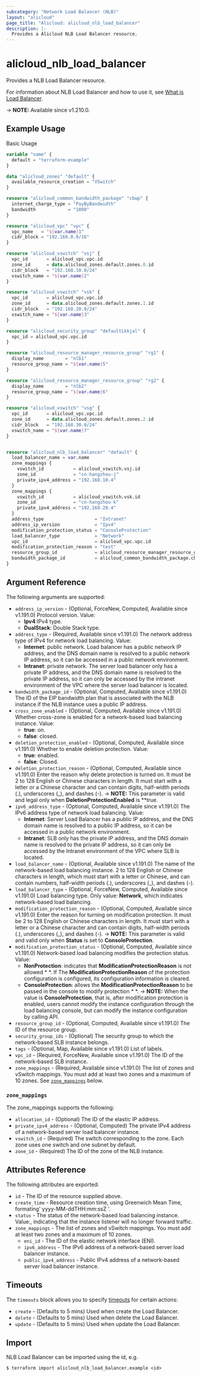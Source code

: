 ```yaml
---
subcategory: "Network Load Balancer (NLB)"
layout: "alicloud"
page_title: "Alicloud: alicloud_nlb_load_balancer"
description: |-
  Provides a Alicloud NLB Load Balancer resource.
---
```


# alicloud_nlb_load_balancer

Provides a NLB Load Balancer resource. 

For information about NLB Load Balancer and how to use it, see [What is Load Balancer](https://www.alibabacloud.com/help/en/server-load-balancer/latest/api-nlb-2022-04-30-createloadbalancer).

-> **NOTE:** Available since v1.210.0.

## Example Usage

Basic Usage

```terraform
variable "name" {
  default = "terraform-example"
}

data "alicloud_zones" "default" {
  available_resource_creation = "VSwitch"
}

resource "alicloud_common_bandwidth_package" "cbwp" {
  internet_charge_type = "PayByBandwidth"
  bandwidth            = "1000"
}

resource "alicloud_vpc" "vpc" {
  vpc_name   = "${var.name}1"
  cidr_block = "192.168.0.0/16"
}

resource "alicloud_vswitch" "vsj" {
  vpc_id       = alicloud_vpc.vpc.id
  zone_id      = data.alicloud_zones.default.zones.0.id
  cidr_block   = "192.168.10.0/24"
  vswitch_name = "${var.name}2"
}

resource "alicloud_vswitch" "vsk" {
  vpc_id       = alicloud_vpc.vpc.id
  zone_id      = data.alicloud_zones.default.zones.1.id
  cidr_block   = "192.168.20.0/24"
  vswitch_name = "${var.name}3"
}

resource "alicloud_security_group" "defaultLkkjal" {
  vpc_id = alicloud_vpc.vpc.id
}

resource "alicloud_resource_manager_resource_group" "rg1" {
  display_name        = "nlb1"
  resource_group_name = "${var.name}5"
}

resource "alicloud_resource_manager_resource_group" "rg2" {
  display_name        = "nlb2"
  resource_group_name = "${var.name}6"
}

resource "alicloud_vswitch" "vsg" {
  vpc_id       = alicloud_vpc.vpc.id
  zone_id      = data.alicloud_zones.default.zones.2.id
  cidr_block   = "192.168.30.0/24"
  vswitch_name = "${var.name}7"
}


resource "alicloud_nlb_load_balancer" "default" {
  load_balancer_name = var.name
  zone_mappings {
    vswitch_id           = alicloud_vswitch.vsj.id
    zone_id              = "cn-hangzhou-j"
    private_ipv4_address = "192.168.10.4"
  }
  zone_mappings {
    vswitch_id           = alicloud_vswitch.vsk.id
    zone_id              = "cn-hangzhou-k"
    private_ipv4_address = "192.168.20.4"
  }
  address_type                   = "Intranet"
  address_ip_version             = "Ipv4"
  modification_protection_status = "ConsoleProtection"
  load_balancer_type             = "Network"
  vpc_id                         = alicloud_vpc.vpc.id
  modification_protection_reason = "test"
  resource_group_id              = alicloud_resource_manager_resource_group.rg1.id
  bandwidth_package_id           = alicloud_common_bandwidth_package.cbwp.id
}
```

## Argument Reference

The following arguments are supported:
* `address_ip_version` - (Optional, ForceNew, Computed, Available since v1.191.0) Protocol version. Value:
  - **Ipv4**:IPv4 type.
  - **DualStack**: Double Stack type.
* `address_type` - (Required, Available since v1.191.0) The network address type of IPv4 for network load balancing. Value:
  - **Internet**: public network. Load balancer has a public network IP address, and the DNS domain name is resolved to a public network IP address, so it can be accessed in a public network environment.
  - **Intranet**: private network. The server load balancer only has a private IP address, and the DNS domain name is resolved to the private IP address, so it can only be accessed by the intranet environment of the VPC where the server load balancer is located.
* `bandwidth_package_id` - (Optional, Computed, Available since v1.191.0) The ID of the EIP bandwidth plan that is associated with the NLB instance if the NLB instance uses a public IP address.
* `cross_zone_enabled` - (Optional, Computed, Available since v1.191.0) Whether cross-zone is enabled for a network-based load balancing instance. Value:
  - **true**: on.
  - **false**: closed.
* `deletion_protection_enabled` - (Optional, Computed, Available since v1.191.0) Whether to enable deletion protection. Value:
  - **true**: enabled.
  - **false**: Closed.
* `deletion_protection_reason` - (Optional, Computed, Available since v1.191.0) Enter the reason why delete protection is turned on. It must be 2 to 128 English or Chinese characters in length. It must start with a letter or a Chinese character and can contain digits, half-width periods (.), underscores (_), and dashes (-).
-> **NOTE:**  This parameter is valid and legal only when **DeletionProtectionEnabled** is **true.
* `ipv6_address_type` - (Optional, Computed, Available since v1.191.0) The IPv6 address type of network load balancing. Value:
  - **Internet**: Server Load Balancer has a public IP address, and the DNS domain name is resolved to a public IP address, so it can be accessed in a public network environment.
  - **Intranet**: SLB only has the private IP address, and the DNS domain name is resolved to the private IP address, so it can only be accessed by the Intranet environment of the VPC where SLB is located.
* `load_balancer_name` - (Optional, Available since v1.191.0) The name of the network-based load balancing instance. 2 to 128 English or Chinese characters in length, which must start with a letter or Chinese, and can contain numbers, half-width periods (.), underscores (_), and dashes (-).
* `load_balancer_type` - (Optional, ForceNew, Computed, Available since v1.191.0) Load balancing type. Only value: **Network**, which indicates network-based load balancing.
* `modification_protection_reason` - (Optional, Computed, Available since v1.191.0) Enter the reason for turning on modification protection. It must be 2 to 128 English or Chinese characters in length. It must start with a letter or a Chinese character and can contain digits, half-width periods (.), underscores (_), and dashes (-).
-> **NOTE:**  This parameter is valid and valid only when **Status** is set to **ConsoleProtection**.
* `modification_protection_status` - (Optional, Computed, Available since v1.191.0) Network-based load balancing modifies the protection status. Value:
  - **NonProtection**: indicates that **ModificationProtectionReason** is not allowed * *. If The **ModificationProtectionReason** of the protection configuration is configured, its configuration information is cleared.
  - **ConsoleProtection**: allows the **ModificationProtectionReason** to be passed in the console to modify protection * *.
-> **NOTE:**  When the value is **ConsoleProtection**, that is, after modification protection is enabled, users cannot modify the instance configuration through the load balancing console, but can modify the instance configuration by calling API.
* `resource_group_id` - (Optional, Computed, Available since v1.191.0) The ID of the resource group.
* `security_group_ids` - (Optional) The security group to which the network-based SLB instance belongs.
* `tags` - (Optional, Map, Available since v1.191.0) List of labels.
* `vpc_id` - (Required, ForceNew, Available since v1.191.0) The ID of the network-based SLB instance.
* `zone_mappings` - (Required, Available since v1.191.0) The list of zones and vSwitch mappings. You must add at least two zones and a maximum of 10 zones. See [`zone_mappings`](#zone_mappings) below.

### `zone_mappings`

The zone_mappings supports the following:
* `allocation_id` - (Optional) The ID of the elastic IP address.
* `private_ipv4_address` - (Optional, Computed) The private IPv4 address of a network-based server load balancer instance.
* `vswitch_id` - (Required) The switch corresponding to the zone. Each zone uses one switch and one subnet by default.
* `zone_id` - (Required) The ID of the zone of the NLB instance.

## Attributes Reference

The following attributes are exported:
* `id` - The ID of the resource supplied above.
* `create_time` - Resource creation time, using Greenwich Mean Time, formating' yyyy-MM-ddTHH:mm:ssZ '.
* `status` - The status of the network-based load balancing instance. Value:, indicating that the instance listener will no longer forward traffic.
* `zone_mappings` - The list of zones and vSwitch mappings. You must add at least two zones and a maximum of 10 zones.
  * `eni_id` - The ID of the elastic network interface (ENI).
  * `ipv6_address` - The IPv6 address of a network-based server load balancer instance.
  * `public_ipv4_address` - Public IPv4 address of a network-based server load balancer instance.

## Timeouts

The `timeouts` block allows you to specify [timeouts](https://www.terraform.io/docs/configuration-0-11/resources.html#timeouts) for certain actions:
* `create` - (Defaults to 5 mins) Used when create the Load Balancer.
* `delete` - (Defaults to 5 mins) Used when delete the Load Balancer.
* `update` - (Defaults to 5 mins) Used when update the Load Balancer.

## Import

NLB Load Balancer can be imported using the id, e.g.

```shell
$ terraform import alicloud_nlb_load_balancer.example <id>
```